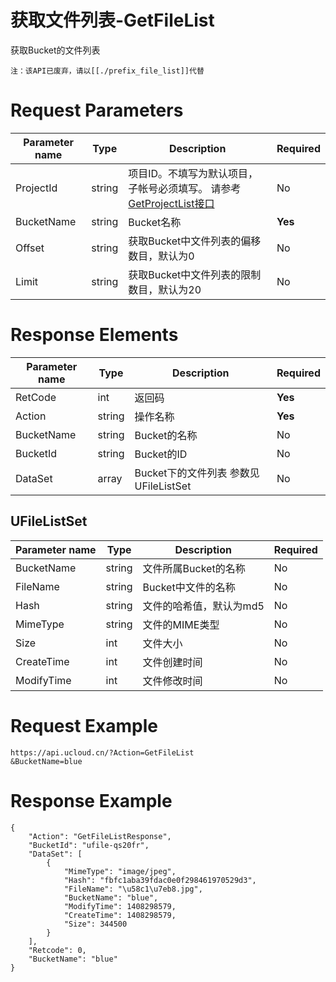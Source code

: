 # 获取文件列表-GetFileList

获取Bucket的文件列表

```
注：该API已废弃，请以[[./prefix_file_list]]代替
```

# Request Parameters
|Parameter name|Type|Description|Required|
|---|---|---|---|
|ProjectId|string|项目ID。不填写为默认项目，子帐号必须填写。 请参考[GetProjectList接口](../summary/get_project_list.html)|No|
|BucketName|string|Bucket名称|**Yes**|
|Offset|string|获取Bucket中文件列表的偏移数目，默认为0|No|
|Limit|string|获取Bucket中文件列表的限制数目，默认为20|No|

# Response Elements
|Parameter name|Type|Description|Required|
|---|---|---|---|
|RetCode|int|返回码|**Yes**|
|Action|string|操作名称|**Yes**|
|BucketName|string|Bucket的名称|No|
|BucketId|string|Bucket的ID|No|
|DataSet|array|Bucket下的文件列表 参数见 UFileListSet|No|

## UFileListSet
|Parameter name|Type|Description|Required|
|---|---|---|---|
|BucketName|string|文件所属Bucket的名称|No|
|FileName|string|Bucket中文件的名称|No|
|Hash|string|文件的哈希值，默认为md5|No|
|MimeType|string|文件的MIME类型|No|
|Size|int|文件大小|No|
|CreateTime|int|文件创建时间|No|
|ModifyTime|int|文件修改时间|No|

# Request Example
```
https://api.ucloud.cn/?Action=GetFileList
&BucketName=blue
```

# Response Example
```
{
    "Action": "GetFileListResponse", 
    "BucketId": "ufile-qs20fr", 
    "DataSet": [
        {
            "MimeType": "image/jpeg", 
            "Hash": "fbfc1aba39fdac0e0f298461970529d3", 
            "FileName": "\u58c1\u7eb8.jpg", 
            "BucketName": "blue", 
            "ModifyTime": 1408298579, 
            "CreateTime": 1408298579, 
            "Size": 344500
        }
    ], 
    "Retcode": 0, 
    "BucketName": "blue"
}
```

